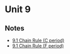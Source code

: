 # Unit 9

## Notes

- <a href="../notes/PCHA_9.1_ChainRule_C.pdf">9.1 Chain Rule (C period)</a>
- <a href="../notes/PCHA_9.1_ChainRule_F.pdf">9.1 Chain Rule (F period)</a>

